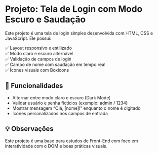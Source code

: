 # Projeto: Tela de Login com Modo Escuro e Saudação

Este projeto é uma tela de login simples desenvolvida com HTML, CSS e JavaScript. Ele possui:

✅ Layout responsivo e estilizado  
✅ Modo claro e escuro alternável  
✅ Validação de campos de login  
✅ Campo de nome com saudação em tempo real  
✅ Ícones visuais com Boxicons

## 🧩 Funcionalidades

- Alternar entre modo claro e escuro (Dark Mode)
- Validar usuário e senha fictícios (exemplo: admin / 1234)
- Mostrar mensagem “Olá, [nome]!” enquanto o nome é digitado
- Ícones personalizados nos campos de entrada

## 💡 Observações

Este projeto é uma base para estudos de Front-End com foco em interatividade com o DOM e boas práticas visuais.
